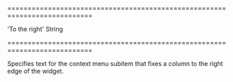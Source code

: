 ===========================================================================
<!--default-->'To the right'<!--/default-->
<!--type-->String<!--/type-->
===========================================================================

<!--shortDescription-->
Specifies text for the context menu subitem that fixes a column to the right edge of the widget.
<!--/shortDescription-->

<!--fullDescription-->

<!--/fullDescription-->